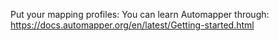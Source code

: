 ﻿Put your mapping profiles:
You can learn Automapper through: https://docs.automapper.org/en/latest/Getting-started.html
